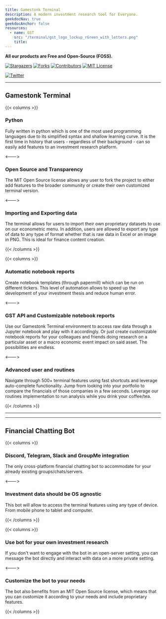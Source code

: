 ```yaml
---
title: Gamestonk Terminal
description: A modern investment research tool for Everyone.
geekdocNav: true
geekdocAnchor: false
resources:
  - name: GST
    src: "/terminal/gst_logo_lockup_rGreen_with_letters.png"
    title:
---
```


**All our products are Free and Open-Source (FOSS).**

<!-- markdownlint-capture -->
<!-- markdownlint-disable MD033 -->

[![Stargazers][stars-shield]][stars-url]
[![Forks][forks-shield]][forks-url]
[![Contributors][contributors-shield]][contributors-url]
[![MIT License][license-shield]][license-url]

[![Twitter](https://img.shields.io/twitter/url/https/twitter.com/gamestonkt.svg?style=social&label=Follow%20%40gamestonkt)](https://twitter.com/gamestonkt)

<!-- markdownlint-restore -->

---

## Gamestonk Terminal

{{< columns >}}

### Python

Fully written in python which is one of the most used programming languages due to its simplified syntax and shallow learning curve. It is the first time in history that users - regardless of their background - can so easily add features to an investment research platform.

<--->

### Open Source and Transparency

The MIT Open Source license allows any user to fork the project to either add features to the broader community or create their own customized terminal version.

<--->

### Importing and Exporting data

The terminal allows for users to import their own proprietary datasets to use on our econometric menu. In addition, users are allowed to export any type of data to any type of format whether that is raw data in Excel or an image in PNG. This is ideal for finance content creation.

{{< /columns >}}

{{< columns >}}

### Automatic notebook reports

Create notebook templates (through papermill) which can be run on different tickers. This level of automation allows to speed up the development of your investment thesis and reduce human error.

<--->

### GST API and Customizable notebook reports

Use our Gamestonk Terminal environment to access raw data through a Jupyter notebook and play with it accordingly. Or just create customizable notebook reports for your colleagues and friends doing research on a particular asset or a macro economic event impact on said asset. The possibilities are endless.

<--->

### Advanced user and routines

Navigate through 500+ terminal features using fast shortcuts and leverage auto-complete functionality. Jump from looking into your portfolio to compare the financials of those companies in a few seconds. Leverage our routines implementation to run analysis while you drink your coffee/tea.

{{< /columns >}}

---

---

## Financial Chatting Bot

{{< columns >}}

### Discord, Telegram, Slack and GroupMe integration

The only cross-platform financial chatting bot to accommodate for your already existing groups/chats/servers.

<--->

### Investment data should be OS agnostic

This bot will allow to access the terminal features using any type of device. From mobile phone to tablet and computer.

{{< /columns >}}

{{< columns >}}

### Use bot for your own investment research

If you don't want to engage with the bot in an open-server setting, you can message the bot directly and interact with data on a more private setting.

<--->

### Customize the bot to your needs

The bot also benefits from an MIT Open Source license, which means that you can customize it according to your needs and include proprietary features.

{{< /columns >}}

[contributors-shield]: https://img.shields.io/github/contributors/GamestonkTerminal/GamestonkTerminal.svg?style=for-the-badge
[contributors-url]: https://github.com/GamestonkTerminal/GamestonkTerminal/graphs/contributors
[forks-shield]: https://img.shields.io/github/forks/GamestonkTerminal/GamestonkTerminal.svg?style=for-the-badge
[forks-url]: https://github.com/GamestonkTerminal/GamestonkTerminal/network/members
[stars-shield]: https://img.shields.io/github/stars/GamestonkTerminal/GamestonkTerminal.svg?style=for-the-badge
[stars-url]: https://github.com/GamestonkTerminal/GamestonkTerminal/stargazers
[issues-shield]: https://img.shields.io/github/issues/GamestonkTerminal/GamestonkTerminal.svg?style=for-the-badge&color=blue
[issues-url]: https://github.com/GamestonkTerminal/GamestonkTerminal/issues
[bugs-open-shield]: https://img.shields.io/github/issues/GamestonkTerminal/GamestonkTerminal/bug.svg?style=for-the-badge&color=yellow
[bugs-open-url]: https://github.com/GamestonkTerminal/GamestonkTerminal/issues?q=is%3Aissue+label%3Abug+is%3Aopen
[bugs-closed-shield]: https://img.shields.io/github/issues-closed/GamestonkTerminal/GamestonkTerminal/bug.svg?style=for-the-badge&color=success
[bugs-closed-url]: https://github.com/GamestonkTerminal/GamestonkTerminal/issues?q=is%3Aissue+label%3Abug+is%3Aclosed
[license-shield]: https://img.shields.io/github/license/GamestonkTerminal/GamestonkTerminal.svg?style=for-the-badge
[license-url]: https://github.com/GamestonkTerminal/GamestonkTerminal/blob/main/LICENSE.txt
